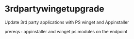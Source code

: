 # 3rdpartywingetupgrade
Update 3rd party applications with PS winget and Appinstaller

prereqs : appinstaller and winget ps modules on the endpoint
